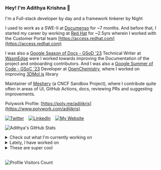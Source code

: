 ### Hey! I'm Adithya Krishna 👋
I'm a Full-stack developer by day and a framework tinkerer by Night
  
I used to work as a SWE-II at [Documenso](https://documenso.com) for ~7 months. And before that, I started my career by working at [Red Hat](https://redhat.com) for ~2.5yrs wherein I worked with the Customer Portal team [https://access.redhat.com](https://access.redhat.com)

I was also a [Google Season of Docs - GSoD '23](https://developers.google.com/season-of-docs) Technical Writer at [WasmEdge](https://github.com/WasmEdge) were I worked towards improving the Documentation of the project and onboarding contributors. And I was also a [Google Summer of Code - GSoC '23](https://summerofcode.withgoogle.com/) Developer at [OpenChemistry](https://openchemistry.org), where I worked on improving [3DMol.js](https://github.com/3dmol/3Dmol.js) library

Maintainer of [Meshery](https://github.com/meshery) (a CNCF Sandbox Project), where I contribute quite often in areas of UI, GitHub Actions, docs, reviewing PRs and suggesting improvements.

Polywork Profile: [https://poly.me/adiiikris](https://www.polywork.com/adiiikris)

[![Twitter](https://img.shields.io/badge/-@adii_kris-%231DA1F2?style=for-the-badge&logo=twitter&logoColor=ffffff)](https:/twitter.adikris.in) &ensp;
[![LinkedIn](https://img.shields.io/badge/-Adithya%20Krishna-%230A67C3?style=for-the-badge&logo=linkedin&logoColor=ffffff)](https://linkedin.adikris.in/) &ensp;
[![My Website](https://img.shields.io/badge/-My%20Website-%230A67C3?style=for-the-badge)](https://adikris.in/)



![Adithya's GitHub Stats](https://github-readme-stats.vercel.app/api?username=adithyaakrishna&show_icons=true&hide_border=true&title_color=fff&icon_color=79ff97&text_color=9f9f9f&bg_color=151515)


<details>
  <summary>Check out what I'm currently working on</summary>
  
  - [adithyaakrishna/devdas](https://github.com/adithyaakrishna/devdas) - A VSCode extension to remind you to reply and like your girl&#39;s tweets (today)
  - [tensorlakeai/indexify](https://github.com/tensorlakeai/indexify) - A realtime serving engine for Data-Intensive Generative AI Applications (2 days ago)
  - [reclaimprotocol/reclaim-move-sdk](https://github.com/reclaimprotocol/reclaim-move-sdk) -  (3 days ago)
  - [reclaimprotocol/reclaim-flutter-sdk](https://github.com/reclaimprotocol/reclaim-flutter-sdk) - Flutter SDK for easy integration of Reclaim Protocol that enables authenticated web data export via HTTPS and zero-knowledge proofs (3 days ago)
  - [reclaimprotocol/reclaim-secret-sdk](https://github.com/reclaimprotocol/reclaim-secret-sdk) -  (3 days ago)
</details>

<details>
  <summary>Lately, I have worked on</summary>
  
  - [chore: updated ui docs for indexify](https://github.com/tensorlakeai/indexify/pull/949) on [tensorlakeai/indexify](https://github.com/tensorlakeai/indexify) (1 week ago)
</details>

<details>
  <summary>These are super cool</summary>
  
  - [imnz730/LUTs](https://github.com/imnz730/LUTs) - Look Up Table (LUT) informations that you may need for color managements when editing. (6 days ago)
  - [instantdb/instant](https://github.com/instantdb/instant) - Instant is a modern Firebase. We make you productive by giving your frontend a real-time database. (1 week ago)
  - [janishar/nodejs-backend-architecture-typescript](https://github.com/janishar/nodejs-backend-architecture-typescript) - Node.js Backend Architecture Typescript - Learn to build a backend server for production ready blogging platform like Medium and FreeCodeCamp. Main Features: Role based, Express.js, Mongoose, Redis, Mongodb, Joi, Docker, JWT, Unit Tests, Integration Tests. (1 week ago)
  - [tensorlakeai/inkwell](https://github.com/tensorlakeai/inkwell) - Modular Python library for PDF information extraction using state-of-the-art Vision Language Models and layout understanding. Customizable pipelines for diverse document layouts. (1 week ago)
  - [piyushsingariya/relec](https://github.com/piyushsingariya/relec) - Go Utilities to be used in your project (1 week ago)
</details>

<br> 

![Profile Visitors Count](https://profile-counter.glitch.me/adithyaakrishna/count.svg)
